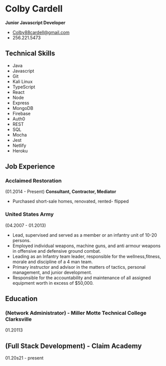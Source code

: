 # Colby Cardell

**Junior Javascript Developer**

- Colby88cardell@gmail.com
- 256.221.5473

## **Technical Skills**

- Java
- Javascript
- Git
- Kali Linux
- TypeScript
- React
- Node
- Express
- MongoDB
- Firebase
- Auth0
- REST
- SQL
- Mocha
- Jest
- Netlify
- Heroku

## **Job Experience**

### Acclaimed Restoration

(01.2014 - Present)
**Consultant, Contractor, Mediator**

- Purchased short-sale homes, renovated, rented- flipped

### United States Army

(04.2007 - 01.2013)

- Lead, supervised and served as a member or an infantry unit of 10-20 persons.
- Employed individual weapons, machine guns, and anti armour weapons in offensive and defensive ground combat.
- Leading as an Infantry team leader, responsible for the wellness,fitness, morale and discipline of a 4 man team.
- Primary instructor and advisor in the matters of tactics, personal management, and junior development.
- Responsible for the accountability and maintenance of all assigned equipment worth in excess of $50,000.

## **Education**

### (Network Administrator) - Miller Motte Technical College Clarksville

01.20113

## (Full Stack Development) - Claim Academy

01.20s21 - present
